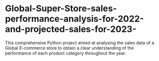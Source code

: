 # Global-Super-Store-sales-performance-analysis-for-2022-and-projected-sales-for-2023-
This comprehensive Python project aimed at analysing the sales data of a Global E-commerce store to obtain a clear understanding of the performance of each product category throughout the year. 
